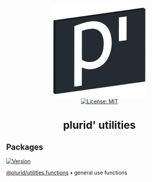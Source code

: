 <p align="center">
    <img src="https://raw.githubusercontent.com/plurid/plurid/master/about/identity/plurid-p-logo.png" height="250px">
    <br />
    <a target="_blank" href="https://github.com/plurid/utilities/blob/master/LICENSE">
        <img src="https://img.shields.io/badge/license-MIT-blue.svg?colorB=1380C3&style=for-the-badge" alt="License: MIT">
    </a>
</p>


<h1 align="center">
    plurid' utilities
</h1>



## Packages

<a target="_blank" href="https://www.npmjs.com/package/@plurid/utilities.functions">
    <img src="https://img.shields.io/npm/v/@plurid/utilities.functions.svg?logo=npm&colorB=1380C3&style=for-the-badge" alt="Version">
</a>

[@plurid/utilities.functions][utilities.functions] • general use functions

[utilities.functions]: https://github.com/plurid/utilities/tree/master/packages/functions
